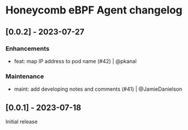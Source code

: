 # Honeycomb eBPF Agent changelog

## [0.0.2] - 2023-07-27

### Enhancements

- feat: map IP address to pod name (#42) | @pkanal

### Maintenance

- maint: add developing notes and comments (#41) | @JamieDanielson

## [0.0.1] - 2023-07-18

Initial release
